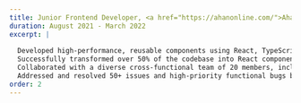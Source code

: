 ```yaml
---
title: Junior Frontend Developer, <a href="https://ahanonline.com/">Ahan Online</a>
duration: August 2021 - March 2022
excerpt: |
   
  Developed high-performance, reusable components using React, TypeScript, and Next.js with a special focus on code readability and maintainability
  Successfully transformed over 50% of the codebase into React components across multiple projects
  Collaborated with a diverse cross-functional team of 20 members, including backend developers, UI/UX designers, and product owners, to implement new features and systems within an agile environment
  Addressed and resolved 50+ issues and high-priority functional bugs based on QA analysis using Jira
order: 2
---
```

